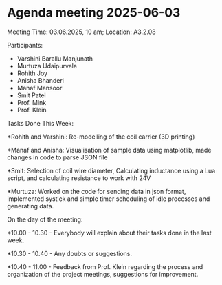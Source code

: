 # Agenda meeting 2025-06-03

Meeting Time: 03.06.2025, 10 am;
Location: A3.2.08


Participants:
- Varshini Barallu Manjunath
- Murtuza Udaipurvala
- Rohith Joy
- Anisha Bhanderi
- Manaf Mansoor
- Smit Patel
- Prof. Mink
- Prof. Klein

Tasks Done This Week:

*Rohith and Varshini: Re-modelling of the coil carrier (3D printing)

*Manaf and Anisha: Visualisation of sample data using matplotlib, made changes in code to parse JSON file

*Smit: Selection of coil wire diameter, Calculating inductance using a Lua script, and calculating resistance to work with 24V

*Murtuza: Worked on the code for sending data in json format, implemented systick and simple timer scheduling of idle processes and generating data.


On the day of the meeting: 

*10.00 - 10.30 - Everybody will explain about their tasks done in the last week.

*10.30 - 10.40 - Any doubts or suggestions.

*10.40 - 11.00 - Feedback from Prof. Klein regarding the process and organization of the project meetings, suggestions for improvement.
